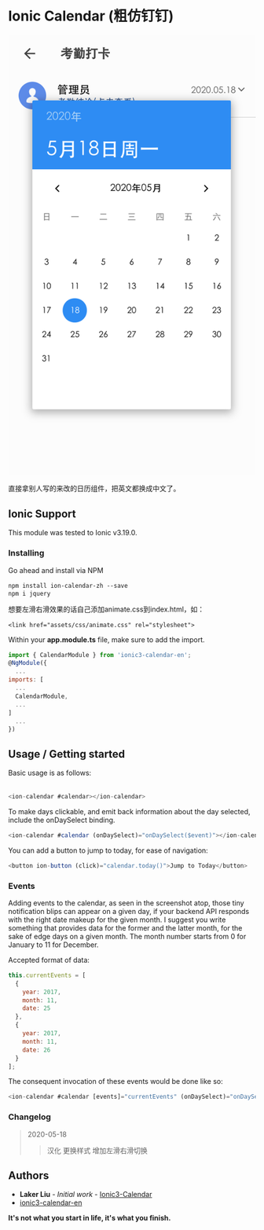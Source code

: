 # Ionic Calendar (粗仿钉钉)

![image](https://github.com/plat10510/ion-calendar-zh/blob/master/calendar.png)


直接拿别人写的来改的日历组件，把英文都换成中文了。

## Ionic Support

This module was tested to Ionic v3.19.0.

### Installing

Go ahead and install via NPM

```
npm install ion-calendar-zh --save
npm i jquery
```

想要左滑右滑效果的话自己添加animate.css到index.html，如：
```
<link href="assets/css/animate.css" rel="stylesheet">
```

Within your **app.module.ts** file, make sure to add the import.

```javascript
import { CalendarModule } from 'ionic3-calendar-en';
@NgModule({
  ...
imports: [
  ...
  CalendarModule,
  ...
]
  ...
})
```

## Usage / Getting started

Basic usage is as follows:

```javascript

<ion-calendar #calendar></ion-calendar>


```

To make days clickable, and emit back information about the day selected, include the onDaySelect binding.

```javascript
<ion-calendar #calendar (onDaySelect)="onDaySelect($event)"></ion-calendar>
```

You can add a button to jump to today, for ease of navigation:

```javascript
<button ion-button (click)="calendar.today()">Jump to Today</button>
```

### Events

Adding events to the calendar, as seen in the screenshot atop, those tiny notification blips can appear on a given day, if your backend API responds with the right date makeup for the given month. I suggest you write something that provides data for the former and the latter month, for the sake of edge days on a given month. The month number starts from 0 for January to 11 for December.

Accepted format of data:

```javascript
this.currentEvents = [
  {
    year: 2017,
    month: 11,
    date: 25
  },
  {
    year: 2017,
    month: 11,
    date: 26
  }
];
```

The consequent invocation of these events would be done like so:

```javascript
<ion-calendar #calendar [events]="currentEvents" (onDaySelect)="onDaySelect($event)" (onMonthSelect)="onMonthSelect($event)"></ion-calendar>
```

### Changelog

> 2020-05-18
>> 汉化
>> 更换样式
>> 增加左滑右滑切换

## Authors

* **Laker Liu** - *Initial work* - [Ionic3-Calendar](https://github.com/laker007/ionic3-calendar)
* [ionic3-calendar-en](https://github.com/gbrits/ionic-calendar)

**It's not what you start in life, it's what you finish.**

